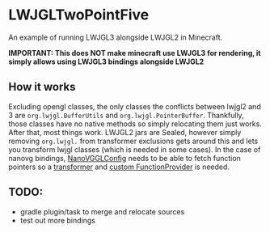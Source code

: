 # LWJGLTwoPointFive
An example of running LWJGL3 alongside LWJGL2 in Minecraft.

**IMPORTANT: This does NOT make minecraft use LWJGL3 for rendering, it simply allows
using LWJGL3 bindings alongside LWJGL2**

## How it works
Excluding opengl classes, the only classes the conflicts between lwjgl2 and 3
are `org.lwjgl.BufferUtils` and `org.lwjgl.PointerBuffer`. Thankfully, those classes
have no native methods so simply relocating them just works. After that, most things work.
LWJGL2 jars are Sealed, however simply removing `org.lwjgl.` from transformer exclusions
gets around this and lets you transform lwjgl classes (which is needed in some cases).
In the case of nanovg bindings, [NanoVGGLConfig][NanoVGGLConfig] needs to be able to fetch
function pointers so a [transformer][ClassTransformer] and 
[custom FunctionProvider][Lwjgl2FunctionProvider] is needed.

## TODO:
- gradle plugin/task to merge and relocate sources
- test out more bindings

[NanoVGGLConfig]: https://github.com/LWJGL/lwjgl3/blob/master/modules/lwjgl/nanovg/src/main/java/org/lwjgl/nanovg/NanoVGGLConfig.java
[ClassTransformer]: src/main/java/me/djtheredstoner/lwjgl/plugin/ClassTransformer.java
[Lwjgl2FunctionProvider]: src/main/java/me/djtheredstoner/lwjgl/Lwjgl2FunctionProvider.java